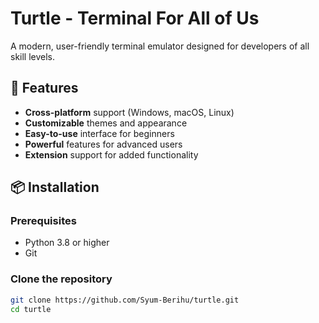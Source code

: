 # Turtle - Terminal For All of Us

A modern, user-friendly terminal emulator designed for developers of all skill levels.

## 🚀 Features

- **Cross-platform** support (Windows, macOS, Linux)
- **Customizable** themes and appearance
- **Easy-to-use** interface for beginners
- **Powerful** features for advanced users
- **Extension** support for added functionality

## 📦 Installation

### Prerequisites
- Python 3.8 or higher
- Git

### Clone the repository
```bash
git clone https://github.com/Syum-Berihu/turtle.git
cd turtle
